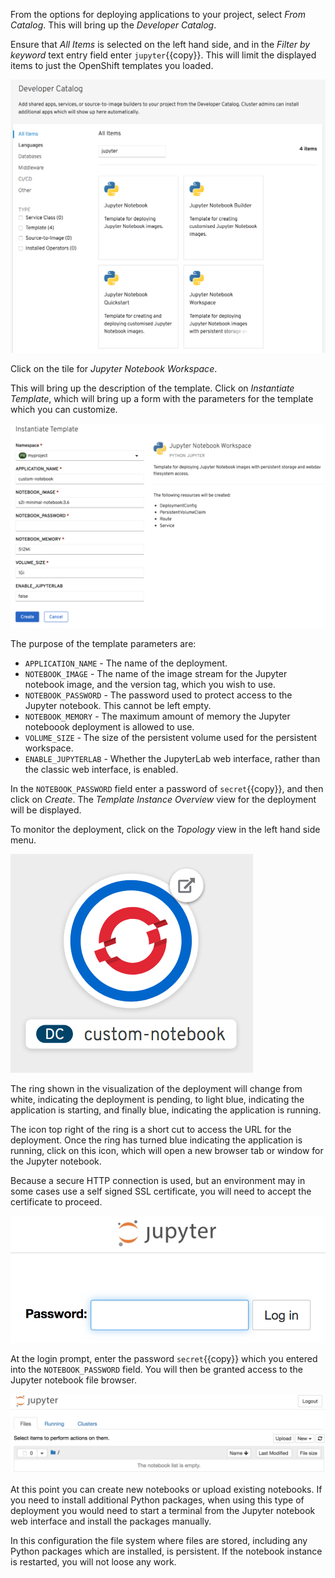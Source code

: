 From the options for deploying applications to your project, select _From Catalog_. This will bring up the _Developer Catalog_.

Ensure that _All Items_ is selected on the left hand side, and in the _Filter by keyword_ text entry field enter ``jupyter``{{copy}}. This will limit the displayed items to just the OpenShift templates you loaded.

![Add to Project](../../assets/jupyter/jupyter-workspace-42/04-jupyter-notebook-templates.png)

Click on the tile for _Jupyter Notebook Workspace_.

This will bring up the description of the template. Click on _Instantiate Template_, which will bring up a form with the parameters for the template which you can customize.

![Instatiate Template](../../assets/jupyter/jupyter-workspace-42/04-instantiate-template.png)

The purpose of the template parameters are:

* ``APPLICATION_NAME`` - The name of the deployment.
* ``NOTEBOOK_IMAGE`` - The name of the image stream for the Jupyter notebook image, and the version tag, which you wish to use.
* ``NOTEBOOK_PASSWORD`` - The password used to protect access to the Jupyter notebook. This cannot be left empty.
* ``NOTEBOOK_MEMORY`` - The maximum amount of memory the Jupyter noteboook deployment is allowed to use.
* ``VOLUME_SIZE`` - The size of the persistent volume used for the persistent workspace.
* ``ENABLE_JUPYTERLAB`` - Whether the JupyterLab web interface, rather than the classic web interface, is enabled.

In the ``NOTEBOOK_PASSWORD`` field enter a password of ``secret``{{copy}}, and then click on _Create_. The _Template Instance Overview_ view for the deployment will be displayed.

To monitor the deployment, click on the _Topology_ view in the left hand side menu.

![Topology View](../../assets/jupyter/jupyter-workspace-42/04-topology-view.png)

The ring shown in the visualization of the deployment will change from white, indicating the deployment is pending, to light blue, indicating the application is starting, and finally blue, indicating the application is running.

The icon top right of the ring is a short cut to access the URL for the deployment. Once the ring has turned blue indicating the application is running, click on this icon, which will open a new browser tab or window for the Jupyter notebook.

Because a secure HTTP connection is used, but an environment may in some cases use a self signed SSL certificate, you will need to accept the certificate to proceed.

![Login Prompt](../../assets/jupyter/jupyter-workspace-42/04-notebook-login-prompt.png)

At the login prompt, enter the password ``secret``{{copy}} which you entered into the ``NOTEBOOK_PASSWORD`` field. You will then be granted access to the Jupyter notebook file browser.

![Classic Notebook](../../assets/jupyter/jupyter-workspace-42/04-classic-notebook-interface.png)

At this point you can create new notebooks or upload existing notebooks. If you need to install additional Python packages, when using this type of deployment you would need to start a terminal from the Jupyter notebook web interface and install the packages manually.

In this configuration the file system where files are stored, including any Python packages which are installed, is persistent. If the notebook instance is restarted, you will  not loose any work.
